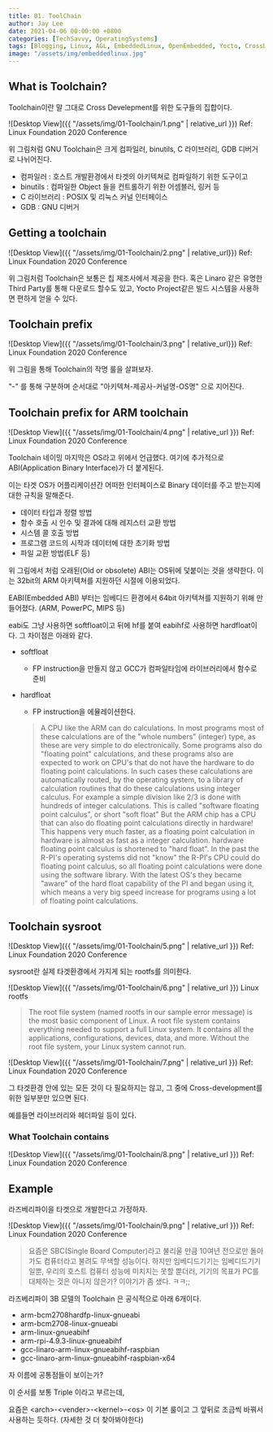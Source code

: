 ```yaml
---
title: 01. ToolChain
author: Jay Lee
date: 2021-04-06 00:00:00 +0800
categories: [TechSavvy, OperatingSystems]
tags: [Blogging, Linux, AGL, EmbeddedLinux, OpenEmbedded, Yocto, CrossDevelopment, GCC, GDB, Toolchain]
image: "/assets/img/embeddedlinux.jpg"
---
```


## What is Toolchain?

Toolchain이란 말 그대로 Cross Develepment를 위한 도구들의 집합이다.

![Desktop View]({{ "/assets/img/01-Toolchain/1.png" | relative_url }})
Ref: Linux Foundation 2020 Conference   

위 그림처럼 GNU Toolchain은 크게 컴파일러, binutils, C 라이브러리, GDB 디버거로 나뉘어진다.

- 컴파일러 : 호스트 개발환경에서 타겟의 아키텍쳐로 컴파일하기 위한 도구이고
- binutils : 컴파일한 Object 들을 컨트롤하기 위한 어셈블러, 링커 등
- C 라이브러리 : POSIX 및 리눅스 커널 인터페이스
- GDB : GNU 디버거

## Getting a toolchain

![Desktop View]({{ "/assets/img/01-Toolchain/2.png" | relative_url}})
Ref: Linux Foundation 2020 Conference   

위 그림처럼 Toolchain은 보통은 칩 제조사에서 제공을 한다. 혹은 Linaro 같은 유명한 Third Party를 통해 다운로드 할수도 있고, Yocto Project같은 빌드 시스템을 사용하면 편하게 얻을 수 있다.

## Toolchain prefix

![Desktop View]({{ "/assets/img/01-Toolchain/3.png" | relative_url}})
Ref: Linux Foundation 2020 Conference   

위 그림을 통해 Toolchain의 작명 룰을 살펴보자.

"-" 를 통해 구분하며 순서대로 "아키텍쳐-제공사-커널명-OS명" 으로 지어진다.

## Toolchain prefix for ARM toolchain

![Desktop View]({{ "/assets/img/01-Toolchain/4.png" | relative_url }})
Ref: Linux Foundation 2020 Conference   

Toolchain 네이밍 마지막은 OS라고 위에서 언급했다. 여기에 추가적으로 ABI(Application Binary Interface)가 더 붙게된다.

이는 타겟 OS가 어플리케이션간 어떠한 인터페이스로 Binary 데이터를 주고 받는지에 대한 규칙을 말해준다.

- 데이터 타입과 정렬 방법
- 함수 호출 시 인수 및 결과에 대해 레지스터 교환 방법
- 시스템 콜 호출 방법
- 프로그램 코드의 시작과 데이터에 대한 초기화 방법
- 파일 교환 방법(ELF 등)

위 그림에서 처럼 오래된(Old or obsolete) ABI는 OS뒤에 덫붙이는 것을 생략한다. 이는 32bit의 ARM 아키텍쳐를 지원하던 시절에 이용되었다.

EABI(Embedded ABI) 부터는 임베디드 환경에서 64bit 아키텍쳐를 지원하기 위해 만들어졌다. (ARM, PowerPC, MIPS 등)

eabi도 그냥 사용하면 softfloat이고 뒤에 hf를 붙여 eabihf로 사용하면 hardfloat이다. 그 차이점은 아래와 같다.

- softfloat
    - FP instruction을 만들지 않고 GCC가 컴파일타임에 라이브러리에서 함수로 준비
- hardfloat
    - FP instruction을 에뮬레이션한다.

    > A CPU like the ARM can do calculations. In most programs most of these calculations are of the "whole numbers" (integer) type, as these are very simple to do electronically.
    Some programs also do "floating point" calculations, and these programs also are expected to work on CPU's that do not have the hardware to do floating point calculations. In such cases these calculations are automatically routed, by the operating system, to a library of calculation routines that do these calculations using integer calculus. For example a simple division like 2/3 is done with hundreds of integer calculations. This is called "software floating point calculus", or short "soft float"
    But the ARM chip has a CPU that can also do floating point calculations directly in hardware!
    This happens very much faster, as a floating point calculation in hardware is almost as fast as a integer calculation. hardware floating point calculus is shortened to "hard float".
    In the past the R-PI's operating systems did not "know" the R-PI's CPU could do floating point calculus, so all floating point calculations were done using the software library. With the latest OS's they became "aware" of the hard float capability of the PI and began using it, which means a very big speed increase for programs using a lot of floating point calculations.

## Toolchain sysroot

![Desktop View]({{ "/assets/img/01-Toolchain/5.png" | relative_url }})
Ref: Linux Foundation 2020 Conference   

sysroot란 실제 타겟환경에서 가지게 되는 rootfs를 의미한다. 

![Desktop View]({{ "/assets/img/01-Toolchain/6.png" | relative_url }})
Linux rootfs

> The root file system (named rootfs in our sample error message) is the most basic component of Linux. A root file system contains everything needed to support a full Linux system. It contains all the applications, configurations, devices, data, and more. Without the root file system, your Linux system cannot run.

![Desktop View]({{ "/assets/img/01-Toolchain/7.png" | relative_url }})
Ref: Linux Foundation 2020 Conference   

그 타겟환경 안에 있는 모든 것이 다 필요하지는 않고, 그 중에 Cross-development를 위한 일부분만 있으면 된다.

예를들면 라이브러리와 헤더파일 등이 있다.

### What Toolchain contains

![Desktop View]({{ "/assets/img/01-Toolchain/8.png" | relative_url }})
Ref: Linux Foundation 2020 Conference   

## Example

라즈베리파이을 타겟으로 개발한다고 가정하자.

![Desktop View]({{ "/assets/img/01-Toolchain/9.png" | relative_url }})
Ref: Linux Foundation 2020 Conference   

> 요즘은 SBC(Single Board Computer)라고 불리울 만큼 10여년 전으로만 돌아가도 컴퓨터라고 불려도 무색할 성능이다. 하지만 임베디드기기는 임베디드기기 일뿐, 우리의 호스트 컴퓨터 성능에 미치지는 못할 뿐더러, 기기의 목표가 PC를 대체하는 것은 아니지 않은가? 이야기가 좀 샜다. ㅋㅋ;;

라즈베리파이 3B 모델의 Toolchain 은 공식적으로 아래 6개이다.

- arm-bcm2708hardfp-linux-gnueabi
- arm-bcm2708-linux-gnueabi
- arm-linux-gnueabihf
- arm-rpi-4.9.3-linux-gnueabihf
- gcc-linaro-arm-linux-gnueabihf-raspbian
- gcc-linaro-arm-linux-gnueabihf-raspbian-x64

자 이름에 공통점들이 보이는가?

이 순서를 보통 Triple 이라고 부르는데, 

요즘은 \<arch>-\<vender>-\<kernel>-\<os> 이 기본 룰이고 그 앞뒤로 조금씩 바꿔서 사용하는 듯하다. (자세한 것 더 찾아봐야한다)